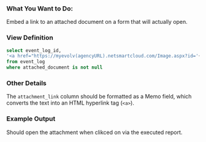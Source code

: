### What You Want to Do:
Embed a link to an attached document on a form that will actually open.

### View Definition
```sql
select event_log_id,
'<a href="https://myevolv(agencyURL).netsmartcloud.com/Image.aspx?id='+cast(attached_document as nvarchar(50))+'">Attachment</a>' attachment_link
from event_log
where attached_document is not null
```

### Other Details
The `attachment_link` column should be formatted as a Memo field, which converts the text into an HTML hyperlink tag (`<a>`).

### Example Output
Should open the attachment when clikced on via the executed report. 
